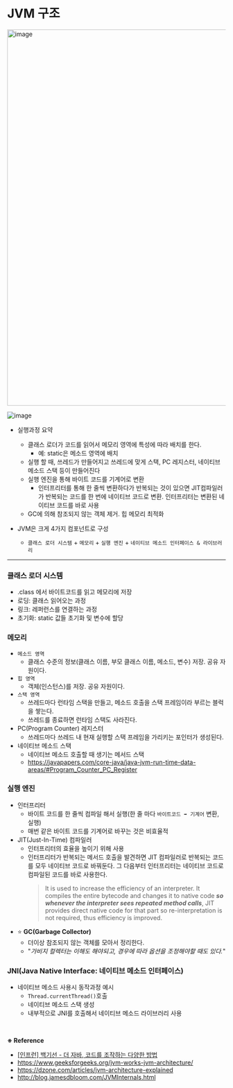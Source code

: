 # JVM 구조 

<img width="868" alt="image" src="https://user-images.githubusercontent.com/65555299/231662218-6cf4c978-ae6a-4f9a-a640-9605a65a27bb.png">

![image](https://user-images.githubusercontent.com/65555299/231655267-54339336-67ed-4806-8d1c-b3d0c74dc531.png)



- 실행과정 요약
  - 클래스 로더가 코드를 읽어서 메모리 영역에 특성에 따라 배치를 한다.
    - 예: static은 메소드 영역에 배치 
  - 실행 할 때, 쓰레드가 만들어지고 쓰레드에 맞게 스택, PC 레지스터, 네이티브 메소드 스택 등이 만들어진다
  - 실행 엔진을 통해 바이트 코드를 기계어로 변환
    - 인터프리터를 통해 한 줄씩 변환하다가 반복되는 것이 있으면 JIT컴파일러가 반복되는 코드를 한 번에 네이티브 코드로 변환. 인터프리터는 변환된 네이티브 코드를 바로 사용
  - GC에 의해 참조되지 않는 객체 제거. 힙 메모리 최적화

- JVM은 크게 4가지 컴포넌트로 구성
  - `클래스 로더 시스템` + `메모리` + `실행 엔진` + `네이티브 메소드 인터페이스 & 라이브러리` 

---

### 클래스 로더 시스템

- .class 에서 바이트코드를 읽고 메모리에 저장
- 로딩: 클래스 읽어오는 과정
- 링크: 레퍼런스를 연결하는 과정
- 초기화: static 값들 초기화 및 변수에 할당


### 메모리

- `메소드 영역`
  - 클래스 수준의 정보(클래스 이름, 부모 클래스 이름, 메소드, 변수) 저장. 공유 자원이다.
- `힙 영역`
  - 객체(인스턴스)를 저장. 공유 자원이다.
- `스택 영역`
  - 쓰레드마다 런타임 스택을 만들고, 메소드 호출을 스택 프레임이라 부르는 블럭을 쌓는다.
  - 쓰레드를 종료하면 런타임 스택도 사라진다.
- PC(Program Counter) 레지스터 
  - 쓰레드마다 쓰레드 내 현재 실행할 스택 프레임을 가리키는 포인터가 생성된다.
- 네이티브 메소드 스택
  - 네이티브 메소드 호출할 때 생기는 메서드 스택 
  - https://javapapers.com/core-java/java-jvm-run-time-data-areas/#Program_Counter_PC_Register

### 실행 엔진

- 인터프리터 
  - 바이트 코드를 한 줄씩 컴파일 해서 실행(한 줄 마다 `바이트코드 ➡️ 기계어` 변환, 실행)
  - 매번 같은 바이트 코드를 기계어로 바꾸는 것은 비효율적 
- JIT(Just-In-Time) 컴파일러
  - 인터프리터의 효율을 높이기 위해 사용
  - 인터프리터가 반복되는 메서드 호출을 발견하면 JIT 컴파일러로 반복되는 코드를 모두 네이티브 코드로 바꿔둔다. 그 다음부터 인터프리터는 네이티브 코드로 컴파일된 코드를 바로 사용한다.
    > It is used to increase the efficiency of an interpreter. It compiles the entire bytecode and changes it to native code _**so whenever the interpreter sees repeated method calls**_, JIT provides direct native code for that part so re-interpretation is not required, thus efficiency is improved.
- ⭐️ **GC(Garbage Collector)**
  - 더이상 참조되지 않는 객체를 모아서 정리한다.
  - "_가비지 컬렉터는 이해도 해야되고, 경우에 따라 옵션을 조정해야할 때도 있다._"

### JNI(Java Native Interface: 네이티브 메소드 인터페이스)

- 네이티브 메소드 사용시 동작과정 예시
  - `Thread.currentThread()`호출
  - 네이티브 메소드 스택 생성
  - 내부적으로 JNI를 호출해서 네이티브 메소드 라이브러리 사용

<br>

**※ Reference**

- [[인프런] 백기선 - 더 자바, 코드를 조작하는 다양한 방법](https://www.inflearn.com/course/lecture?courseSlug=the-java-code-manipulation&unitId=23414&tab=curriculum)
- https://www.geeksforgeeks.org/jvm-works-jvm-architecture/
- https://dzone.com/articles/jvm-architecture-explained
- http://blog.jamesdbloom.com/JVMInternals.html
